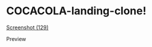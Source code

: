 # COCACOLA-landing-clone!
[Screenshot (129)](https://github.com/Adityacodeswell/COCACOLA-landing-clone/assets/126498493/7c615a6e-659b-48d3-9485-ffbb0ee9a559)

Preview
